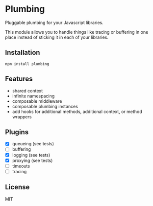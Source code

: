 
# Plumbing

  Pluggable plumbing for your Javascript libraries.

  This module allows you to handle things like tracing or buffering in one place instead of sticking it in each of your libraries.

## Installation

```
npm install plumbing
```

## Features

- shared context
- infinite namespacing
- composable middleware
- composable plumbing instances
- add hooks for additional methods, additional context, or method wrappers

## Plugins

- [x] queueing (see tests)
- [ ] buffering
- [x] logging (see tests)
- [x] proxying (see tests)
- [ ] timeouts
- [ ] tracing

## License

MIT
